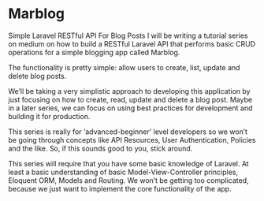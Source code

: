 # Marblog
Simple Laravel RESTful API For Blog Posts
I will be writing a tutorial series on medium on how to build a RESTful Laravel API that performs basic CRUD operations for a simple blogging app called Marblog.

The functionality is pretty simple: allow users to create, list, update and delete blog posts.

We’ll be taking a very simplistic approach to developing this application by just focusing on how to create, read, update and delete a blog post. Maybe in a later series, we can focus on using best practices for development and building it for production.

This series is really for ‘advanced-beginner’ level developers so we won’t be going through concepts like API Resources, User Authentication, Policies and the like. So, if this sounds good to you, stick around.

This series will require that you have some basic knowledge of Laravel. At least a basic understanding of basic Model-View-Controller principles, Eloquent ORM, Models and Routing. We won’t be getting too complicated, because we just want to implement the core functionality of the app.

